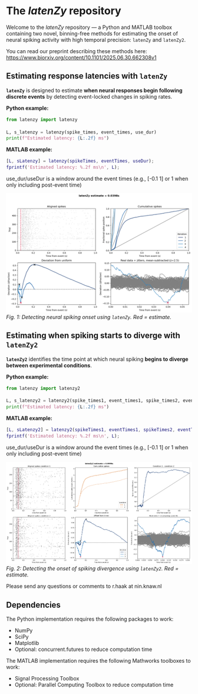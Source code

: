 
# The *latenZy* repository

Welcome to the *latenZy* repository — a Python and MATLAB toolbox containing two novel, binning-free methods for estimating the onset of neural spiking activity with high temporal precision: `latenZy` and `latenZy2`.

You can read our preprint describing these methods here: https://www.biorxiv.org/content/10.1101/2025.06.30.662308v1



## Estimating response latencies with `latenZy`
**`latenZy`** is designed to estimate **when neural responses begin following discrete events** by detecting event-locked changes in spiking rates. 


**Python example:**
```python
from latenzy import latenzy

L, s_latenzy = latenzy(spike_times, event_times, use_dur)
print(f"Estimated latency: {L:.2f} ms")
```

**MATLAB example:**
```matlab
[L, sLatenzy] = latenzy(spikeTimes, eventTimes, useDur);
fprintf('Estimated latency: %.2f ms\n', L);
```

use_dur/useDur is a window around the event times (e.g., [-0.1 1] or 1 when only including post-event time)

![Estimation example](python/latenzy_ex.png)
*Fig. 1: Detecting neural spiking onset using `latenZy`. Red = estimate.*


## Estimating when spiking starts to diverge with `latenZy2`
**`latenZy2`** identifies the time point at which neural spiking **begins to diverge between experimental conditions**.
  
**Python example:**
```python
from latenzy import latenzy2

L, s_latenzy2 = latenzy2(spike_times1, event_times1, spike_times2, event_times2, use_dur)
print(f"Estimated latency: {L:.2f} ms")
```

**MATLAB example:**
```matlab
[L, sLatenzy2] = latenzy2(spikeTimes1, eventTimes1, spikeTimes2, eventTimes2, useDur);
fprintf('Estimated latency: %.2f ms\n', L);
```

use_dur/useDur is a window around the event times (e.g., [-0.1 1] or 1 when only including post-event time)

![Estimation example](python/latenzy2_ex.png)
*Fig. 2: Detecting the onset of spiking divergence using `latenZy2`. Red = estimate.*

Please send any questions or comments to r.haak at nin.knaw.nl

## Dependencies
The Python implementation requires the following packages to work:
- NumPy
- SciPy
- Matplotlib
- Optional: concurrent.futures to reduce computation time

The MATLAB implementation requires the following Mathworks toolboxes to work:
- Signal Processing Toolbox
- Optional: Parallel Computing Toolbox to reduce computation time

